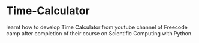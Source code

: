 # Time-Calculator
learnt how to develop Time Calculator from youtube channel of Freecode camp after completion of their course on Scientific Computing with Python.
